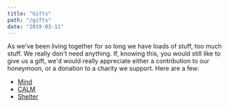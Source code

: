 ```yaml
---
title: "Gifts"
path: "/gifts"
date: "2019-03-11"
---
```


As we've been living together for so long we have loads of stuff, too much stuff. We really don't need anything. If, knowing this, you would still like to give us a gift, we'd would really appreciate either a contribution to our honeymoon, or a donation to a charity we support. Here are a few:

- [Mind](https://www.mind.org.uk/)
- [CALM](https://www.thecalmzone.net/)
- [Shelter](https://www.shelter.org.uk/)
